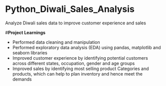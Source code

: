 # Python_Diwali_Sales_Analysis
Analyze Diwali sales data to improve customer experience and sales

#**Project Learnings**

* Performed data cleaning and manipulation
* Performed exploratory data analysis (EDA) using pandas, matplotlib and seaborn libraries
* Improved customer experience by identifying potential customers across different states, occupation, gender and age groups
* Improved sales by identifying most selling product Categories and products, which can help to plan inventory and hence meet the demands
